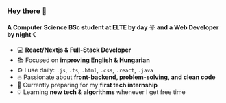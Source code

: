 ### Hey there 👋  

#### A Computer Science BSc student at ELTE by day ☼ and a Web Developer by night ☾  

- 💻 **React/Nextjs & Full-Stack Developer**  
- 📚 Focused on **improving English & Hungarian**  
- ⚙️ I use daily: `.js`, `.ts`, `.html`, `.css`, `.react`, `.java`  
- 🔥 Passionate about **front-backend, problem-solving, and clean code**  
- 🚀 Currently preparing for my **first tech internship**  
- 💡 Learning **new tech & algorithms** whenever I get free time  
